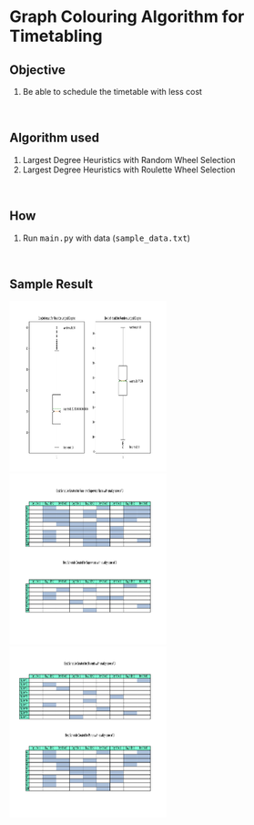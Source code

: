 <h1> Graph Colouring Algorithm for Timetabling </h1>

<div >
    <h2>Objective</h2>
    <ol>
        <li>Be able to schedule the timetable with less cost</li>
    <ol>
</div>

<br>

<div >
    <h2>Algorithm used</h2>
    <ol>
        <li>Largest Degree Heuristics with Random Wheel Selection</li>
        <li>Largest Degree Heuristics with Roulette Wheel Selection</li>
    <ol>
</div>

<br>

<div >
    <h2>How</h2>
    <ol>
        <li>Run <samp>main.py</samp> with data (<samp>sample_data.txt</samp>)</li>
    <ol>
</div>

<br>

<div >
    <h2>Sample Result</h2>
    <img src='img/boxplot.png' style="width:275px;height:300px;">
    <img src='img/schedule_panels_sv.png' style="width:275px;height:300px;">
    <img src='img/schedule_students_panels.png' style="width:275px;height:300px;">
</div>

<br>

